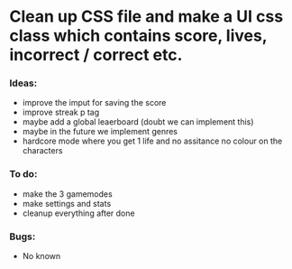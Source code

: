 # Clean up CSS file and make a UI css class which contains score, lives, incorrect / correct etc.

### Ideas:
- improve the imput for saving the score
- improve streak p tag
- maybe add a global leaerboard (doubt we can implement this)
- maybe in the future we implement genres 
- hardcore mode where you get 1 life and no assitance no colour on the characters 

### To do:
- make the 3 gamemodes
- make settings and stats
- cleanup everything after done

### Bugs:
- No known
